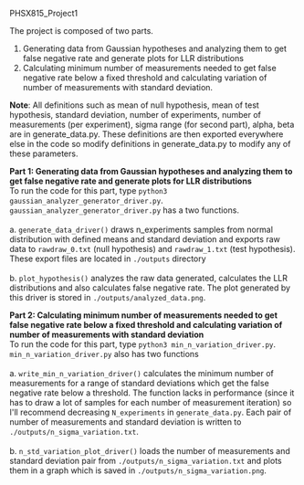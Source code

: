 PHSX815_Project1

The project is composed of two parts.
1. Generating data from Gaussian hypotheses and analyzing them to get false negative rate and generate plots for LLR distributions
2. Calculating minimum number of measurements needed to get false negative rate below a fixed threshold and calculating variation of number of measurements with standard deviation.

<b>Note</b>:
All definitions such as mean of null hypothesis, mean of test hypothesis, standard deviation, number of experiments, number of measurements (per experiment), sigma range (for second part), alpha, beta are in generate_data.py. These definitions are then exported everywhere else in the code so modify definitions in generate_data.py to modify any of these parameters.

<b>Part 1: Generating data from Gaussian hypotheses and analyzing them to get false negative rate and generate plots for LLR distributions</b><br/>
To run the code for this part, type `python3 gaussian_analyzer_generator_driver.py`. <br/>
`gaussian_analyzer_generator_driver.py` has a two functions. 
<br/><br/>a. `generate_data_driver()` draws n_experiments samples from normal distribution with defined means and standard deviation and exports raw data to `rawdraw_0.txt` (null hypothesis) and `rawdraw_1.txt` (test hypothesis). These export files are located in `./outputs` directory
<br/><br/>b. `plot_hypothesis()` analyzes the raw data generated, calculates the LLR distributions and also calculates false negative rate. The plot generated by this driver is stored in `./outputs/analyzed_data.png`.

<b>Part 2: Calculating minimum number of measurements needed to get false negative rate below a fixed threshold and calculating variation of number of measurements with standard deviation</b><br/>
To run the code for this part, type `python3 min_n_variation_driver.py`. <br/>
`min_n_variation_driver.py` also has two functions
<br/><br/>a. `write_min_n_variation_driver()` calculates the minimum number of measurements for a range of standard deviations which get the false negative rate below a threshold. The function lacks in performance (since it has to draw a lot of samples for each number of measurement iteration) so I'll recommend decreasing `N_experiments` in `generate_data.py`. Each pair of number of measurements and standard deviation is written to `./outputs/n_sigma_variation.txt`.
<br/><br/>b. `n_std_variation_plot_driver()` loads the number of measurements and standard deviation pair from `./outputs/n_sigma_variation.txt` and plots them in a graph which is saved in `./outputs/n_sigma_variation.png`.
